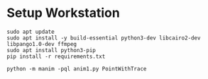# Setup Workstation


```
sudo apt update
sudo apt install -y build-essential python3-dev libcairo2-dev libpango1.0-dev ffmpeg
sudo apt install python3-pip
pip install -r requirements.txt
```

```
python -m manim -pql anim1.py PointWithTrace
```